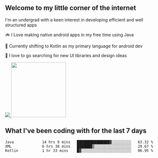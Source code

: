 ## Welcome to my little corner of the internet
I'm an undergrad with a keen interest in developing efficient and well structured apps

🚲 I Love making native android apps in my free time using Java

🌄 Currently shifting to Kotlin as my primary language for android dev

🔮  I love to go searching for new UI libraries and design ideas

<a href="">
  <img src="https://komarev.com/ghpvc/?username=ade3l&style=flat-square" />
</a>

<img height="180em" src="https://github-readme-stats-eight-theta.vercel.app/api/top-langs/?username=ade3l&langs_count=7&theme=cobalt&layout=compact"/>

## What I've been coding with for the last 7 days
<!--START_SECTION:waka-->
```text
Java             14 hrs 9 mins   ███████████████▓░░░░░░░░░   63.32 % 
XML              6 hrs 38 mins   ███████▒░░░░░░░░░░░░░░░░░   29.67 % 
Kotlin           1 hr 33 mins    █▓░░░░░░░░░░░░░░░░░░░░░░░   06.95 % 
```
<!--END_SECTION:waka-->

